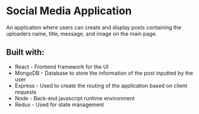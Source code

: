 # Social Media Application

An application where users can create and display posts containing the uploaders name, title, message, and image on the main page.

## Built with:
* React - Frontend framework for the UI
* MongoDB - Database to store the information of the post inputted by the user
* Express - Used to create the routing of the application based on client requests
* Node - Back-end javascript runtime environment
* Redux - Used for state management
